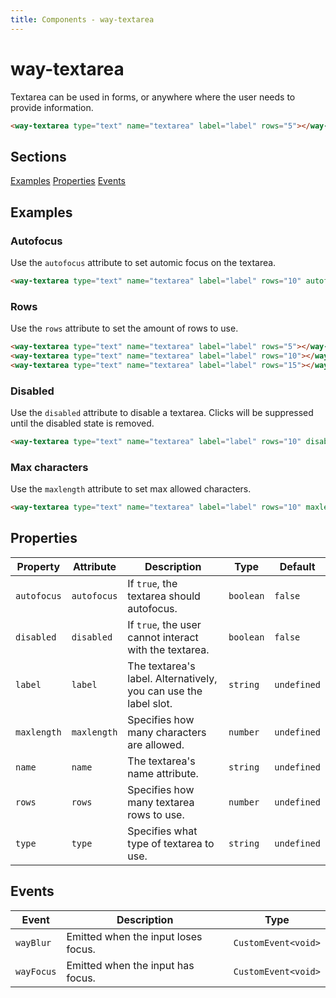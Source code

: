 ```yaml
---
title: Components - way-textarea
---
```


# way-textarea

<div>

Textarea can be used in forms, or anywhere where the user needs to provide information.
<way-textarea type="text" name="textarea" label="label" rows="5"></way-textarea>

```html
<way-textarea type="text" name="textarea" label="label" rows="5"></way-textarea>
```

## Sections

<div class="flex items-center mb-3">
<a href="#examples" class="mr-3">Examples</a>
<a href="#properties" class="mr-3">Properties</a>
<a href="#events">Events</a>
</div>

</div>

<div id="examples">

## Examples

### Autofocus

Use the `autofocus` attribute to set automic focus on the textarea.

<way-textarea type="text" name="textarea" label="label" rows="10" autofocus></way-textarea>

```html
<way-textarea type="text" name="textarea" label="label" rows="10" autofocus></way-textarea>
```

### Rows

Use the `rows` attribute to set the amount of rows to use.

<way-textarea type="text" name="textarea" label="label" rows="5"></way-textarea>

<way-textarea type="text" name="textarea" label="label" rows="10"></way-textarea>

<way-textarea type="text" name="textarea" label="label" rows="15"></way-textarea>

```html
<way-textarea type="text" name="textarea" label="label" rows="5"></way-textarea>
<way-textarea type="text" name="textarea" label="label" rows="10"></way-textarea>
<way-textarea type="text" name="textarea" label="label" rows="15"></way-textarea>
```

### Disabled

Use the `disabled` attribute to disable a textarea. Clicks will be suppressed until the disabled state is removed.

<way-textarea type="text" name="textarea" label="label" rows="10" disabled></way-textarea>

```html
<way-textarea type="text" name="textarea" label="label" rows="10" disabled></way-textarea>
```

### Max characters

Use the `maxlength` attribute to set max allowed characters.

<way-textarea type="text" name="textarea" label="label" rows="10" maxlength="20"></way-textarea>

```html
<way-textarea type="text" name="textarea" label="label" rows="10" maxlength="20"></way-textarea>
```

</div>

<div id="properties">

## Properties

| Property    | Attribute   | Description                                                      | Type      | Default     |
| ----------- | ----------- | ---------------------------------------------------------------- | --------- | ----------- |
| `autofocus` | `autofocus` | If `true`, the textarea should autofocus.                        | `boolean` | `false`     |
| `disabled`  | `disabled`  | If `true`, the user cannot interact with the textarea.           | `boolean` | `false`     |
| `label`     | `label`     | The textarea's label. Alternatively, you can use the label slot. | `string`  | `undefined` |
| `maxlength` | `maxlength` | Specifies how many characters are allowed.                       | `number`  | `undefined` |
| `name`      | `name`      | The textarea's name attribute.                                   | `string`  | `undefined` |
| `rows`      | `rows`      | Specifies how many textarea rows to use.                         | `number`  | `undefined` |
| `type`      | `type`      | Specifies what type of textarea to use.                          | `string`  | `undefined` |

</div>

<div id="events">

## Events

| Event      | Description                         | Type                |
| ---------- | ----------------------------------- | ------------------- |
| `wayBlur`  | Emitted when the input loses focus. | `CustomEvent<void>` |
| `wayFocus` | Emitted when the input has focus.   | `CustomEvent<void>` |

</div>
